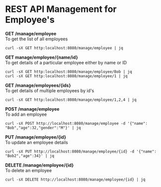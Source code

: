 # REST API Management for Employee's

**GET   /manage/employee**   
To get the list of all employees

```
curl -sX GET http:localhost:8080/manage/employee | jq
```

**GET manage/employee/{name/id}**    
To get details of a particular employee either by name or ID

```
curl -sX GET http:localhost:8080/manage/employee/Bob | jq
curl -sX GET http:localhost:8080/manage/employee/1 | jq
```

**GET /manage/employees/{ids}**   
To get details of multiple employees by id's
```
curl -sX GET http:localhost:8080/manage/employee/1,2,4 | jq
```

**POST /manage/employee**   
To add an employee
```
curl -sX POST http://localhost:8080/manage/employee -d '{"name": "Bob","age":32,"gender":"M"}' | jq
```

**PUT /manage/employee/{id}**   
To update an employee details
```
curl -sX PUT http://localhost:8080/manage/employee/{id} -d '{"name": "Bob2","age":34}' | jq
```
**DELETE /manage/employee/{id}**   
To delete an employee 
```
curl -sX DELETE http://localhost:8080/manage/employee/{id} | jq
```